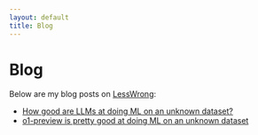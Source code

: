 ```yaml
---
layout: default
title: Blog
---
```


# Blog

Below are my blog posts on [LessWrong](https://www.lesswrong.com/):

- [How good are LLMs at doing ML on an unknown dataset?](https://www.lesswrong.com/posts/Fr6eJkjYWG9Mw6XQc/how-good-are-llms-at-doing-ml-on-an-unknown-dataset)
- [o1-preview is pretty good at doing ML on an unknown dataset](https://www.lesswrong.com/posts/vLB4tkLWYmQrJstCA/o1-preview-is-pretty-good-at-doing-ml-on-an-unknown-dataset)

